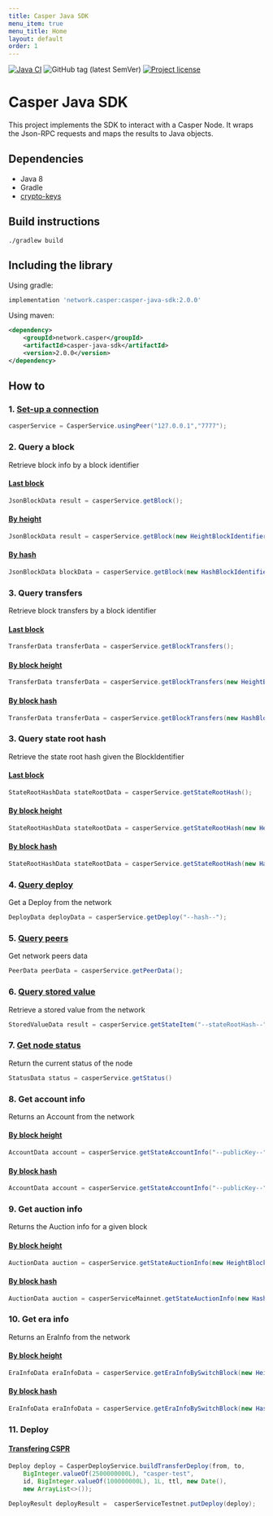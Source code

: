 ```yaml
---
title: Casper Java SDK
menu_item: true
menu_title: Home
layout: default
order: 1
---
```

[![Java CI](https://github.com/casper-network/casper-java-sdk/actions/workflows/gradle.yml/badge.svg)](https://github.com/casper-network/casper-java-sdk/actions/workflows/gradle.yml)
![GitHub tag (latest SemVer)](https://img.shields.io/github/v/tag/casper-network/casper-java-sdk?sort=semver)
[![Project license](https://img.shields.io/badge/license-Apache%202-blue)](https://www.apache.org/licenses/LICENSE-2.0.txt)

# Casper Java SDK
 
This project implements the SDK to interact with a Casper Node. It wraps the Json-RPC requests and maps the results to Java objects. 

## Dependencies
- Java 8 
- Gradle
- [crypto-keys](https://github.com/crypto-keys)

## Build instructions
```
./gradlew build
```

## Including the library

Using gradle:

```gradle
implementation 'network.casper:casper-java-sdk:2.0.0'
```

Using maven:

``` xml
<dependency>
    <groupId>network.casper</groupId>
    <artifactId>casper-java-sdk</artifactId>
    <version>2.0.0</version>
</dependency>
```

## How to

### 1. [Set-up a connection](https://github.com/casper-network/casper-java-sdk/blob/main/src/test/java/com/casper/sdk/service/AbstractJsonRpcTests.java#L23-L39)

```Java
casperService = CasperService.usingPeer("127.0.0.1","7777");
```

### 2. Query a block
Retrieve block info by a block identifier

#### [Last block](https://github.com/casper-network/casper-java-sdk/blob/main/src/test/java/com/casper/sdk/service/CasperServiceTests.java#L119)
```Java
JsonBlockData result = casperService.getBlock();
```
#### [By height](https://github.com/casper-network/casper-java-sdk/blob/main/src/test/java/com/casper/sdk/service/CasperServiceTests.java#L138-L139)
```Java
JsonBlockData result = casperService.getBlock(new HeightBlockIdentifier(1234));
```
#### [By hash](https://github.com/casper-network/casper-java-sdk/blob/main/src/test/java/com/casper/sdk/service/CasperServiceTests.java#L126-L127)
```Java
JsonBlockData blockData = casperService.getBlock(new HashBlockIdentifier("--hash--"));
```

### 3. Query transfers
Retrieve block transfers by a block identifier

#### [Last block](https://github.com/casper-network/casper-java-sdk/blob/main/src/test/java/com/casper/sdk/service/CasperServiceTests.java#L148)
```Java
TransferData transferData = casperService.getBlockTransfers();
```
#### [By block height](https://github.com/casper-network/casper-java-sdk/blob/main/src/test/java/com/casper/sdk/service/CasperServiceTests.java#L155)
```Java
TransferData transferData = casperService.getBlockTransfers(new HeightBlockIdentifier(1234));
```
#### [By block hash](https://github.com/casper-network/casper-java-sdk/blob/main/src/test/java/com/casper/sdk/service/CasperServiceTests.java#L170-L171)
```Java
TransferData transferData = casperService.getBlockTransfers(new HashBlockIdentifier("--hash--"));
```

### 3. Query state root hash
Retrieve the state root hash given the BlockIdentifier
#### [Last block](https://github.com/casper-network/casper-java-sdk/blob/main/src/test/java/com/casper/sdk/service/CasperServiceTests.java#L186)
```Java
StateRootHashData stateRootData = casperService.getStateRootHash();
```
#### [By block height](https://github.com/casper-network/casper-java-sdk/blob/main/src/test/java/com/casper/sdk/service/CasperServiceTests.java#L193)
```Java
StateRootHashData stateRootData = casperService.getStateRootHash(new HeightBlockIdentifier(1234));
```
#### [By block hash](https://github.com/casper-network/casper-java-sdk/blob/main/src/test/java/com/casper/sdk/service/CasperServiceTests.java#L201-L202)
```Java
StateRootHashData stateRootData = casperService.getStateRootHash(new HashBlockIdentifier("--hash--"));
```

### 4. [Query deploy](https://github.com/casper-network/casper-java-sdk/blob/main/src/test/java/com/casper/sdk/service/CasperServiceTests.java#L225-L226)
Get a Deploy from the network
```Java
DeployData deployData = casperService.getDeploy("--hash--");
```

### 5. [Query peers](https://github.com/casper-network/casper-java-sdk/blob/main/src/test/java/com/casper/sdk/service/CasperServiceTests.java#L111)
Get network peers data
```Java
PeerData peerData = casperService.getPeerData();
```

### 6. [Query stored value](https://github.com/casper-network/casper-java-sdk/blob/main/src/test/java/com/casper/sdk/service/CasperServiceTests.java#L212-L215)
Retrieve a stored value from the network
```Java
StoredValueData result = casperService.getStateItem("--stateRootHash--", "key", Arrays.asList("The path components starting from the key as base"));
```

### 7. [Get node status](https://github.com/casper-network/casper-java-sdk/blob/main/src/test/java/com/casper/sdk/service/CasperServiceTests.java#L242)
Return the current status of the node
```Java
StatusData status = casperService.getStatus()
```

### 8. Get account info
Returns an Account from the network
#### [By block height](https://github.com/casper-network/casper-java-sdk/blob/main/src/test/java/com/casper/sdk/service/CasperServiceTests.java#L280-L282)
```Java
AccountData account = casperService.getStateAccountInfo("--publicKey--", new HeightBlockIdentifier(1234));
```
#### [By block hash](https://github.com/casper-network/casper-java-sdk/blob/main/src/test/java/com/casper/sdk/service/CasperServiceTests.java#L268-L270)
```Java
AccountData account = casperService.getStateAccountInfo("--publicKey--", new HashBlockIdentifier("--hash--"));
```

### 9. Get auction info
Returns the Auction info for a given block
#### [By block height](https://github.com/casper-network/casper-java-sdk/blob/main/src/test/java/com/casper/sdk/service/CasperServiceTests.java#L302)
```Java
AuctionData auction = casperService.getStateAuctionInfo(new HeightBlockIdentifier(1234));
```
#### [By block hash](https://github.com/casper-network/casper-java-sdk/blob/main/src/test/java/com/casper/sdk/service/CasperServiceTests.java#L292-L293)
```Java
AuctionData auction = casperServiceMainnet.getStateAuctionInfo(new HashBlockIdentifier("--hash--"));
```

### 10. Get era info
Returns an EraInfo from the network
#### [By block height](https://github.com/casper-network/casper-java-sdk/blob/main/src/test/java/com/casper/sdk/service/CasperServiceTests.java#L311)
```Java
EraInfoData eraInfoData = casperService.getEraInfoBySwitchBlock(new HeightBlockIdentifier(1234));
```
#### [By block hash](https://github.com/casper-network/casper-java-sdk/blob/main/src/test/java/com/casper/sdk/service/CasperServiceTests.java#L325-L326)
```Java
EraInfoData eraInfoData = casperService.getEraInfoBySwitchBlock(new HashBlockIdentifier("--hash--"));
```

### 11. Deploy
#### [Transfering CSPR ](https://github.com/casper-network/casper-java-sdk/blob/main/src/test/java/com/casper/sdk/service/CasperDeployServiceTests.java#L73-L77)

```Java
Deploy deploy = CasperDeployService.buildTransferDeploy(from, to,
    BigInteger.valueOf(2500000000L), "casper-test",
    id, BigInteger.valueOf(100000000L), 1L, ttl, new Date(),
    new ArrayList<>());

DeployResult deployResult =  casperServiceTestnet.putDeploy(deploy);
```
